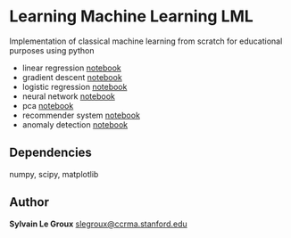 # Learning Machine Learning LML
Implementation of classical machine learning from scratch for educational purposes using python
- linear regression [notebook](linear_regression.ipynb)
- gradient descent [notebook](gradient_descent.ipynb)
- logistic regression [notebook](logistic_regression.ipynb)
- neural network [notebook](neural_network.ipynb)
- pca [notebook](pca.ipynb)
- recommender system [notebook](recommender_system.ipynb)
- anomaly detection [notebook](nomaly_detection.ipynb)

## Dependencies
numpy, scipy, matplotlib
## Author
**Sylvain Le Groux** <slegroux@ccrma.stanford.edu>

